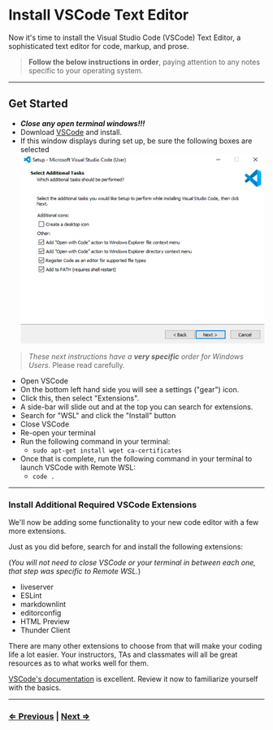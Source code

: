 # Install VSCode Text Editor

Now it's time to install the Visual Studio Code (VSCode) Text Editor, a sophisticated text editor for code, markup, and prose.

> **Follow the below instructions in order**, paying attention to any notes specific to your operating system.

---

## Get Started

- **_Close any open terminal windows!!!_**
- Download [VSCode](https://code.visualstudio.com/download) and install.
- If this window displays during set up, be sure the following boxes are selected
![VSCode](../vscode.png)

> _These next instructions have a **very specific** order for Windows Users_. Please read carefully.

- Open VSCode
- On the bottom left hand side you will see a settings ("gear") icon.
- Click this, then select "Extensions".
- A side-bar will slide out and at the top you can search for extensions.
- Search for "WSL" and click the "Install" button
- Close VSCode
- Re-open your terminal
- Run the following command in your terminal:
  - `sudo apt-get install wget ca-certificates`
- Once that is complete, run the following command in your terminal to launch VSCode with Remote WSL:
  - `code .`

---

### Install Additional Required VSCode Extensions

We'll now be adding some functionality to your new code editor with a few more extensions.

Just as you did before, search for and install the following extensions:

(_You will not need to close VSCode or your terminal in between each one, that step was specific to Remote WSL._)

- liveserver
- ESLint
- markdownlint
- editorconfig
- HTML Preview
- Thunder Client

There are many other extensions to choose from that will make your coding life a lot easier. Your instructors, TAs and classmates will all be great resources as to what works well for them.

[VSCode's documentation](https://code.visualstudio.com/docs) is excellent. Review it now to familiarize yourself with the basics.

---

### [⇐ Previous](./9-eslint.md) | [Next ⇒](./11-verify.md)
